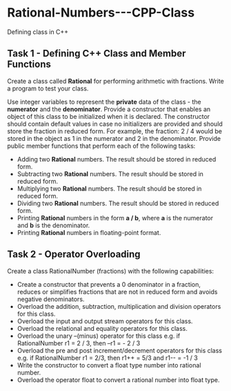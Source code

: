 # Rational-Numbers---CPP-Class
Defining class in C++

## Task 1 - Defining C++ Class and Member Functions
Create a class called **Rational** for performing arithmetic with fractions. Write a program to test your class.

Use integer variables to represent the **private** data of the class - the **numerator** and the **denominator**. Provide a constructor that enables an object of this class to be initialized when it is declared. The constructor should contain default values in case no initializers are provided and should store the fraction in reduced form. For example, the fraction: 2 / 4 would be stored in the object as 1 in the numerator and 2 in the denominator. Provide public member functions that perform each of the following tasks:
  * Adding two **Rational** numbers. The result should be stored in reduced form.
  * Subtracting two **Rational** numbers. The result should be stored in reduced form.
  * Multiplying two **Rational** numbers. The result should be stored in reduced form.
  * Dividing two **Rational** numbers. The result should be stored in reduced form.
  * Printing **Rational** numbers in the form **a / b**, where **a** is the numerator and **b** is the denominator.
  * Printing **Rational** numbers in floating-point format.
  
## Task 2 - Operator Overloading
Create a class RationalNumber (fractions) with the following capabilities:
 * Create a constructor that prevents a 0 denominator in a fraction, reduces or simplifies fractions that are not in reduced form and avoids negative denominators.
 * Overload the addition, subtraction, multiplication and division operators for this class.
 * Overload the input and output stream operators for this class.
 * Overload the relational and equality operators for this class.
 * Overload the unary –(minus) operator for this class e.g. if RationalNumber r1 = 2 / 3, then –r1 = - 2 / 3
 * Overload the pre and post increment/decrement operators for this class e.g. if RationalNumber r1 = 2/3, then r1++ = 5/3 and r1-- = -1 / 3
 * Write the constructor to convert a float type number into rational number.
 * Overload the operator float to convert a rational number into float type.
